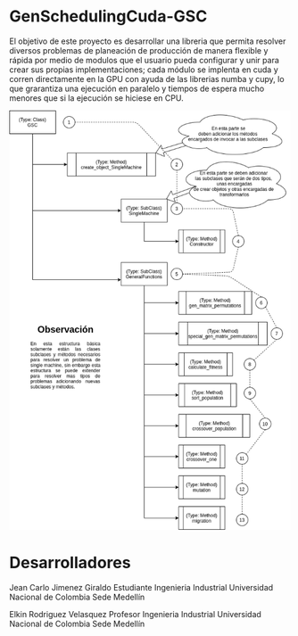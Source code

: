 # GenSchedulingCuda-GSC

El objetivo de este proyecto es desarrollar una libreria que permita resolver diversos problemas de planeación de producción de manera flexible y rápida por medio de modulos que el usuario pueda configurar y unir para crear sus propias implementaciones; cada módulo se implenta en cuda y corren directamente en la GPU con ayuda de las librerias numba y cupy, lo que grarantiza una ejecución en paralelo y tiempos de espera mucho menores que si la ejecución se hiciese en CPU.

![Estrutura](https://github.com/mandalarotation/GenSchedulingCuda-GSC/blob/master/Estructura%20de%20la%20libreria.png)

# Desarrolladores

Jean Carlo Jimenez Giraldo  Estudiante Ingenieria Industrial Universidad Nacional de Colombia Sede Medellín

Elkin Rodriguez Velasquez Profesor Ingenieria Industrial Universidad Nacional de Colombia Sede Medellín


